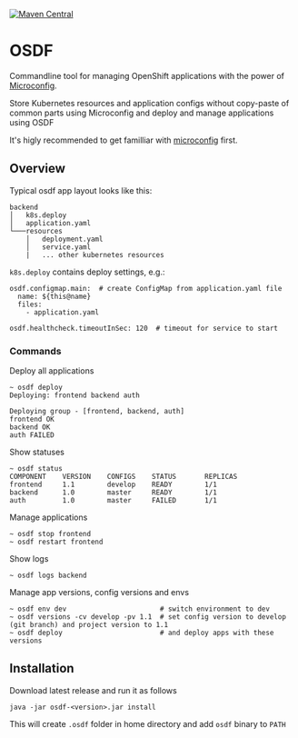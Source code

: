 [![Maven Central](https://maven-badges.herokuapp.com/maven-central/io.microconfig/osdf/badge.svg)](https://maven-badges.herokuapp.com/maven-central/io.microconfig/osdf)

# OSDF

Commandline tool for managing OpenShift applications with the power of [Microconfig](https://https://microconfig.io/).

Store Kubernetes resources and application configs without copy-paste of common parts using Microconfig and deploy and manage applications using OSDF

It's higly recommended to get familliar with [microconfig](https://https://microconfig.io/) first.

## Overview

Typical osdf app layout looks like this:
```
backend
│   k8s.deploy
│   application.yaml
└───resources
    │   deployment.yaml
    │   service.yaml
    |   ... other kubernetes resources
```
`k8s.deploy` contains deploy settings, e.g.:
```
osdf.configmap.main:  # create ConfigMap from application.yaml file
  name: ${this@name}
  files:
    - application.yaml
    
osdf.healthcheck.timeoutInSec: 120  # timeout for service to start 
```
### Commands
Deploy all applications
```
~ osdf deploy
Deploying: frontend backend auth

Deploying group - [frontend, backend, auth]
frontend OK
backend OK
auth FAILED
```
Show statuses
```
~ osdf status
COMPONENT    VERSION    CONFIGS    STATUS       REPLICAS
frontend     1.1        develop    READY        1/1
backend      1.0        master     READY        1/1
auth         1.0        master     FAILED       1/1
```
Manage applications
```
~ osdf stop frontend
~ osdf restart frontend
```
Show logs
```
~ osdf logs backend
```
Manage app versions, config versions and envs
```
~ osdf env dev                       # switch environment to dev
~ osdf versions -cv develop -pv 1.1  # set config version to develop (git branch) and project version to 1.1
~ osdf deploy                        # and deploy apps with these versions
```


## Installation

Download latest release and run it as follows
```
java -jar osdf-<version>.jar install
```
This will create `.osdf` folder in home directory and add `osdf` binary to `PATH`
